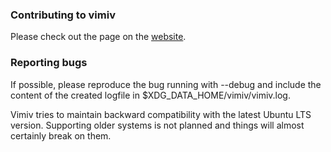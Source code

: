 ### Contributing to vimiv
Please check out the page on the
[website](http://karlch.github.io/vimiv/docs/develop).

### Reporting bugs
If possible, please reproduce the bug running with --debug and include the
content of the created logfile in $XDG_DATA_HOME/vimiv/vimiv.log.

Vimiv tries to maintain backward compatibility with the latest Ubuntu LTS
version. Supporting older systems is not planned and things will almost
certainly break on them.
